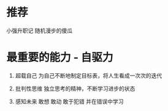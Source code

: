 <!--
 * @Author: tim
 * @Date: 2020-09-01 17:04:53
 * @LastEditors: tim
 * @LastEditTime: 2020-09-01 17:12:48
 * @Description: 
-->
# 推荐
小强升职记   随机漫步的傻瓜

# 最重要的能力 - 自驱力
1. 超载自己
为自己不断地制定目标表，将人生看成一次次的迭代

2. 批判性思维
独立思考的精神，不断学习进步的状态

3. 感知未来
敢想 敢动 敢于犯错 并在错误中学习

